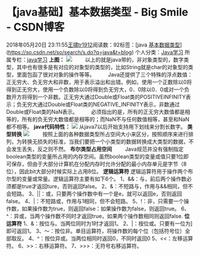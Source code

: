 # 【java基础】基本数据类型 - Big Smile - CSDN博客
2018年05月20日 23:11:55[王啸tr1912](https://me.csdn.net/tr1912)阅读数：92标签：[java																[基本数据类型](https://so.csdn.net/so/search/s.do?q=基本数据类型&t=blog)](https://so.csdn.net/so/search/s.do?q=java&t=blog)
个人分类：[Java学习](https://blog.csdn.net/tr1912/article/category/6453602)
所属专栏：[java学习](https://blog.csdn.net/column/details/26775.html)
**上图：**
![](https://img-blog.csdn.net/20180520222529831)
        以上的就是java带的，非对象类型的，数字类型，其中也有很多是有对应的对象型的类型的，比如String就是char的对象型的类型，里面包函了很对对象的操作等等。
        Java还提供了三个特殊的浮点数值：正无穷大、负无穷大和非数，用于表示溢出和出错。例如，使用一个正数除以0将得到正无穷大，使用一个负数除以0将得到负无穷大，0．0除以0．0或对一个负数开方将得到一个非数。正无穷大通过Double或Float类的POSITIVEINFINITY表示；负无穷大通过Double或Float类的NEGATIVE_INFINITY表示，非数通过Double或Float类的NaN表示。
        必须指出的是，所有的正无穷大数值都是相等的，所有的负无穷大数值都是相等的；而NaN不与任何数值相等，甚至和NaN都不相等。
**java代码特性：**
![](https://img-blog.csdn.net/20180520225014750?watermark/2/text/aHR0cHM6Ly9ibG9nLmNzZG4ubmV0L3RyMTkxMg==/font/5a6L5L2T/fontsize/400/fill/I0JBQkFCMA==/dissolve/70)
从java7以后开始支持用下划线来分割长数字。
**类型转换**
![](https://img-blog.csdn.net/20180520225521379?watermark/2/text/aHR0cHM6Ly9ibG9nLmNzZG4ubmV0L3RyMTkxMg==/font/5a6L5L2T/fontsize/400/fill/I0JBQkFCMA==/dissolve/70)
        按照上面的各种数据类型所占空间大小来区分，按照顺序来进行排列，为转换无损失的标准，当我们要把一个小类型的数据转换成大类型的数据，不会发生丢失，反之则不然。
**布尔类型占用空间**
        Java规范并没有强制指定boolean类型的变量所占用的内存空间。虽然boolean类型的变量或值只要1位即可保存，但由于大部分计算机在分配内存时允许分配的最小内存单元是字节（8位），因此bit大部分时候实际上占用8位。
**逻辑运算符**
逻辑运算符用于操作两个布尔型的变量或常量。逻辑运算符主要有如下6个。
1、&&：与，前后两个操作数必须都是true才返回ture，否则返回false。
2、&：不短路与，作用与&&相同，但不会短路。
3、||：或，只要两个操作数中有一个是e，就可以返回e，否则返回false。
4、|：不短路或，作用与1相同，但不会短路。
5、!：非，只需要一个操作数，如果操作数为true，则返回false：如果操作数为false，则返回true。
6、^：异或，当两个操作数不同时才返回true，如果两个操作数相同则返回false.
**位运算符**
1、&：按位与。当两位同时为1时才返回1。
2、|：按位或。只要有一位为]即可返回1。
3、～：按位非。单目运算符，将操作数的每个位（包括符号位）全部取反。
4、^：按位异或。当两位相同时返回0，不同时返回0
5、<<：左移运算符。
6、>>：右移运算符。
7、>>>：无符号右移运算符。
